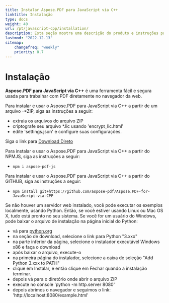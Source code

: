 ```yaml
---
title: Instalar Aspose.PDF para JavaScript via C++
linktitle: Instalação
type: docs
weight: 40
url: /pt/javascript-cpp/installation/
description: Esta seção mostra uma descrição do produto e instruções para instalar o Aspose.PDF para JavaScript via C++.
lastmod: "2022-12-13"
sitemap:
    changefreq: "weekly"
    priority: 0.7
---
```


# Instalação

**Aspose.PDF para JavaScript via C++** é uma ferramenta fácil e segura usada para trabalhar com PDF diretamente no navegador da web.

Para instalar e usar o Aspose.PDF para JavaScript via C++ a partir de um arquivo -*ZIP, siga as instruções a seguir:

- extraia os arquivos do arquivo ZIP
- criptografe seu arquivo *.lic usando 'encrypt_lic.html'
- edite 'settings.json' e configure suas configurações.

Siga o link para [Download Direto](https://releases.aspose.com/pdf/javascriptcpp/)

Para instalar e usar o Aspose.PDF para JavaScript via C++ a partir do NPMJS, siga as instruções a seguir:

- `npm i aspose-pdf-js`

Para instalar e usar o Aspose.PDF para JavaScript via C++ a partir do GITHUB, siga as instruções a seguir:

- `npm install git+https://github.com/aspose-pdf/Aspose.PDF-for-JavaScript-via-CPP`

Se não houver um servidor web instalado, você pode executar os exemplos localmente, usando Python. Então, se você estiver usando Linux ou Mac OS X, tudo está pronto no seu sistema. Se você for um usuário do Windows, pode baixar o arquivo de instalação na página inicial do Python:

- vá para [python.org](https://www.python.org/)
- na seção de download, selecione o link para Python "3.xxx"
- na parte inferior da página, selecione o instalador executável Windows x86 e faça o download
- após baixar o arquivo, execute-o
- na primeira página do instalador, selecione a caixa de seleção "Add Python 3.xxx to PATH"
- clique em Instalar, e então clique em Fechar quando a instalação terminar.
- depois vá para o diretório onde abrir o arquivo ZIP
- execute no console 'python -m http.server 8080'
- depois abrimos o navegador e seguimos o link: 'http://localhost:8080/example.html'